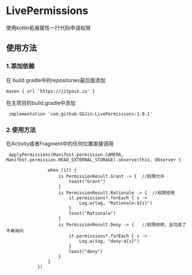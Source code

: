 # LivePermissions
使用kotlin拓展属性一行代码申请权限
## 使用方法
### 1.添加依赖
在 build.gradle中的repositories最后面添加
```
maven { url 'https://jitpack.io' }
```

在主项目的build.gradle中添加
```
 implementation 'com.github.GGJin:LivePermissions:1.0.1'
 ```
### 2.使用方法
在Activity或者Fragment中的任何位置直接调用
```
 applyPermissions(Manifest.permission.CAMERA, Manifest.permission.READ_EXTERNAL_STORAGE).observe(this, Observer {
              
                when (it) {
                    is PermissionResult.Grant -> {  //权限允许
                        toast("Grant")
                    }
                    is PermissionResult.Rationale -> {  //权限拒绝
                        it.permissions?.forEach { s ->
                            Log.w(tag, "Rationale:${s}")
                        }
                        toast("Rationale")
                    }
                    is PermissionResult.Deny -> {   //权限拒绝，且勾选了不再询问
                        it.permissions?.forEach { s ->
                            Log.w(tag, "deny:${s}")
                        }
                        toast("deny")
                    }
                }
            })
```
